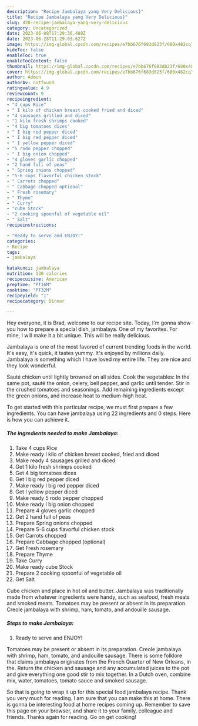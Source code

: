 ```yaml
---
description: "Recipe Jambalaya yang Very Delicious}"
title: "Recipe Jambalaya yang Very Delicious}"
slug: 420-recipe-jambalaya-yang-very-delicious
category: Uncategorized
date: 2023-06-08T17:29:36.488Z
date: 2023-06-28T11:29:03.627Z
image: https://img-global.cpcdn.com/recipes/e7bb676f683d823f/680x482cq70/jambalaya-recipe-main-photo.jpg
hideToc: false
enableToc: true
enableTocContent: false
thumbnail: https://img-global.cpcdn.com/recipes/e7bb676f683d823f/680x482cq70/jambalaya-recipe-main-photo.jpg
cover: https://img-global.cpcdn.com/recipes/e7bb676f683d823f/680x482cq70/jambalaya-recipe-main-photo.jpg
author: Admin
authorAv: notfound
ratingvalue: 4.9
reviewcount: 9
recipeingredient:
- "4 cups Rice"
- " I kilo of chicken breast cooked fried and diced"
- "4 sausages grilled and diced"
- "1 kilo fresh shrimps cooked"
- "4 big tomatoes dices"
- " I big red pepper diced"
- " I big red pepper diced"
- " I yellow pepper diced"
- "5 rodo pepper chopped"
- " I big onion chopped"
- "4 gloves garlic chopped"
- "2 hand full of peas"
- " Spring onions chopped"
- "5-6 cups flavorful chicken stock"
- " Carrots chopped"
- " Cabbage chopped optional"
- " Fresh rosemary"
- " Thyme"
- " Curry"
- "cube Stock"
- "2 cooking spoonful of vegetable oil"
- " Salt"
recipeinstructions:

- "Ready to serve and ENJOY!"
categories:
- Recipe
tags:
- jambalaya

katakunci: jambalaya 
nutrition: 130 calories
recipecuisine: American
preptime: "PT16M"
cooktime: "PT32M"
recipeyield: "1"
recipecategory: Dinner

---
```



Hey everyone, it is Brad, welcome to our recipe site. Today, I'm gonna show you how to prepare a special dish, jambalaya. One of my favorites. For mine, I will make it a bit unique. This will be really delicious.

Jambalaya is one of the most favored of current trending foods in the world. It's easy, it's quick, it tastes yummy. It's enjoyed by millions daily. Jambalaya is something which I have loved my entire life. They are nice and they look wonderful.

Sauté chicken until lightly browned on all sides. Cook the vegetables: In the same pot, sauté the onion, celery, bell pepper, and garlic until tender. Stir in the crushed tomatoes and seasonings. Add remaining ingredients except the green onions, and increase heat to medium-high heat.


To get started with this particular recipe, we must first prepare a few ingredients. You can have jambalaya using 22 ingredients and 0 steps. Here is how you can achieve it.

<!--inarticleads1-->

##### The ingredients needed to make Jambalaya:

1. Take 4 cups Rice
1. Make ready  I kilo of chicken breast cooked, fried and diced
1. Make ready 4 sausages grilled and diced
1. Get 1 kilo fresh shrimps cooked
1. Get 4 big tomatoes dices
1. Get  I big red pepper diced
1. Make ready  I big red pepper diced
1. Get  I yellow pepper diced
1. Make ready 5 rodo pepper chopped
1. Make ready  I big onion chopped
1. Prepare 4 gloves garlic chopped
1. Get 2 hand full of peas
1. Prepare  Spring onions chopped
1. Prepare 5-6 cups flavorful chicken stock
1. Get  Carrots chopped
1. Prepare  Cabbage chopped (optional)
1. Get  Fresh rosemary
1. Prepare  Thyme
1. Take  Curry
1. Make ready cube Stock
1. Prepare 2 cooking spoonful of vegetable oil
1. Get  Salt


Cube chicken and place in hot oil and butter. Jambalaya was traditionally made from whatever ingredients were handy, such as seafood, fresh meats and smoked meats. Tomatoes may be present or absent in its preparation. Creole jambalaya with shrimp, ham, tomato, and andouille sausage. 

<!--inarticleads2-->

##### Steps to make Jambalaya:


1. Ready to serve and ENJOY!

Tomatoes may be present or absent in its preparation. Creole jambalaya with shrimp, ham, tomato, and andouille sausage. There is some folklore that claims jambalaya originates from the French Quarter of New Orleans, in the. Return the chicken and sausage and any accumulated juices to the pot and give everything one good stir to mix together. In a Dutch oven, combine mix, water, tomatoes, tomato sauce and smoked sausage. 

So that is going to wrap it up for this special food jambalaya recipe. Thank you very much for reading. I am sure that you can make this at home. There is gonna be interesting food at home recipes coming up. Remember to save this page on your browser, and share it to your family, colleague and friends. Thanks again for reading. Go on get cooking!
